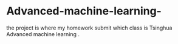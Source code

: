 # Advanced-machine-learning-
the project is where my homework submit which class is  Tsinghua Advanced machine learning  . 
